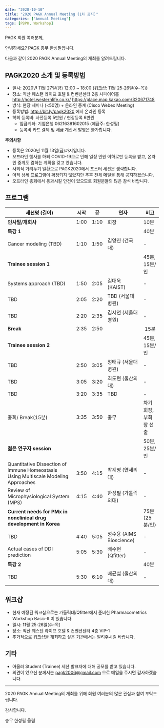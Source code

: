 ```yaml
---
date: "2020-10-10"
title: "2020 PAGK Annual Meeting (1차 공지)"
categories: ["Annual Meeting"]
tags: [PBPK, Workshop]
---
```


PAGK 회원 여러분께,

안녕하세요? PAGK 총무 한성필입니다.

다음과 같이 2020 PAGK Annual Meeting의 개최를 알려드립니다. 

## PAGK2020 소개 및 등록방법

- 일시: 2020년 11월 27일(금) 12:00 ~ 18:00 (워크샵: 11월 25-26일(수-목))
- 장소: 익산 웨스턴 라이프 호텔 & 컨벤션센터 2층 사파이어홀 http://hotel.westernlife.co.kr/ https://place.map.kakao.com/320671748
- 방식: 현장 세미나 (<50명) + 온라인 중계 (Cisco Webex Meeting)
- 등록방법: http://bit.ly/pagk2020 에서 온라인 등록
- 학회 등록비: 사전등록 5만원 / 현장등록 6만원
    * 입금계좌: 기업은행 06216381602015 (예금주: 한성필)
    * 등록비 카드 결제 및 세금 계산서 발행은 불가합니다.

**주의사항**

- 등록은 2020년 11월 13일(금)까지입니다.
- 오프라인 행사를 하되 COVID-19으로 인해 일정 인원 이하로만 등록을 받고, 온라인 중계도 겸하는 계획을 갖고 있습니다. 
- 사회적 거리두기 일환으로 PAGK2020에서 포스터 세션은 생략합니다.
- 아직 상세 프로그램이 확정되지 않았지만 추후 전체 메일을 통해 공지하겠습니다.
- 오프라인 총회에서 통과시킬 안건이 있으므로 회원분들의 많은 참석 바랍니다.

## 프로그램


세션명 (길이) | 시작 | 끝 | 연자 | 비고
-- | -- | -- | -- | --
**인사말/개회사** | 1:00 | 1:10 | 회장 | 10분
**특강 1** | | | | 40분
Cancer modeling (TBD) | 1:10 | 1:50 | 김양진 (건국대) | -
**Trainee session 1** | | | | 45분, 15분/인
Systems approach (TBD) | 1:50 | 2:05 | 김대욱 (KAIST) | -
TBD | 2:05 | 2:20 | TBD (서울대병원) | -
TBD | 2:20 | 2:35 | 김시언 (서울대병원) | -
**Break** | 2:35 | 2:50 |   |  15분
**Trainee session 2**  | | | | 45분, 15분/인
TBD | 2:50 | 3:05 | 정태규 (서울대병원) | -
TBD | 3:05 | 3:20 | 최도현 (울산의대) | -
TBD | 3:20 | 3:35 | TBD | -
총회/ Break(15분) | 3:35 | 3:50 | 총무 | 차기 회장, 부회장 선출
**젊은 연구자 session** | | | | 50분, 25분/인
Quantitative Dissection of Immune Homeostasis Using Multiscale Modeling Approaches | 3:50 | 4:15 | 박계명 (연세의대) | -
Review of Microphysiological System (MPS) | 4:15 | 4:40 | 한성필 (가톨릭의대) | -
**Current needs for PMx in nonclinical drug development in Korea** | | | | 75분 (25분/인)
TBD | 4:40 | 5:05 | 정수용 (AIMS Bioscience) | -
Actual cases of DDI prediction | 5:05 | 5:30 | 배수현 (Qfitter) | -
**특강 2**  | | | | 40분
TBD | 5:30 | 6:10 | 배균섭 (울산의대) | -

## 워크샵

- 현재 예정된 워크샵으로는 가톨릭대/Qfitter에서 준비한 Pharmacometrics Workshop Basic-II 이 있습니다.
- 일시: 11월 25-26일(수-목)
- 장소: 익산 웨스턴 라이프 호텔 & 컨벤션센터 4층 VIP-1
- 추가적으로 워크샵을 개최하고 싶은 기관에서는 알려주시길 바랍니다.

## 기타

- 아울러 Student (Trainee) 세션 발표자에 대해 공모를 받고 있습니다. 
- 의견이 있으신 분께서는 pagk2006@gmail.com 으로 메일을 주시면 감사하겠습니다. 




---

2020 PAGK Annual Meeting의 개최를 위해 회원 여러분의 많은 관심과 참여 부탁드립니다. 

감사합니다.

총무 한성필 올림
